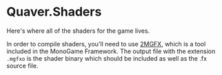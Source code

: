 # Quaver.Shaders

Here's where all of the shaders for the game lives. 

In order to compile shaders, you'll need to use [2MGFX](https://github.com/MonoGame/MonoGame/tree/develop/Tools/2MGFX), which is a tool included in the MonoGame Framework. The output file with the extension `.mgfxo` is the shader binary which should be included as well as the .fx source file.
